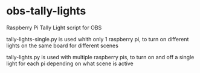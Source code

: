 # obs-tally-lights
 Raspberry Pi Tally Light script for OBS



tally-lights-single.py is used whith only 1 raspberry pi, to turn on different lights on the same board for different scenes

tally-lights.py is used with multiple raspberry pis, to turn on and off a single light for each pi depending on what scene is active